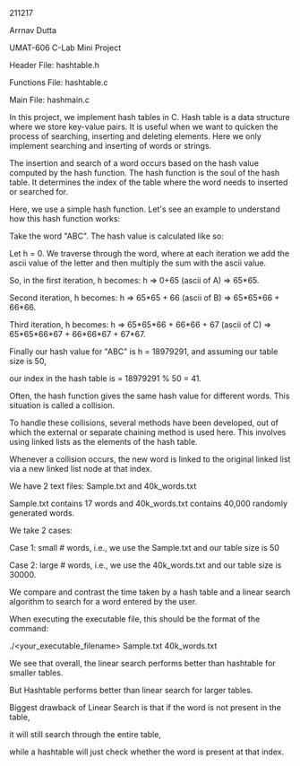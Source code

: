 211217

Arrnav Dutta

UMAT-606 C-Lab Mini Project
 
Header File:	hashtable.h

Functions File: hashtable.c

Main File:		hashmain.c

In this project, we implement hash tables in C.
Hash table is a data structure where we store key-value pairs.
It is useful when we want to quicken the process of searching, inserting and deleting elements.
Here we only implement searching and inserting of words or strings.

The insertion and search of a word occurs based on the hash value computed by the hash function.
The hash function is the soul of the hash table. 
It determines the index of the table where the word needs to inserted or searched for.

Here, we use a simple hash function.
Let's see an example to understand how this hash function works:

Take the word "ABC". The hash value is calculated like so: 

Let h = 0. We traverse through the word, where at each iteration we add the ascii value of the letter 
and then multiply the sum with the ascii value. 

So, in the first iteration, h becomes: h => 0\+65 (ascii of A) => 65\*65.

Second iteration, h becomes: h => 65\*65 \+ 66 (ascii of B) => 65\*65\*66 \+ 66\*66.

Third iteration, h becomes: h => 65\*65\*66 \+ 66\*66 \+ 67 (ascii of C) => 65\*65\*66\*67 \+ 66\*66\*67 \+ 67\*67.

Finally our hash value for "ABC" is h = 18979291, and assuming our table size is 50,

our index in the hash table is = 18979291 \% 50 = 41.

Often, the hash function gives the same hash value for different words. This situation is called a collision.

To handle these collisions, several methods have been developed, out of which the external or separate chaining method
is used here. This involves using linked lists as the elements of the hash table. 

Whenever a collision occurs, the new word is linked to the original linked list via a new linked list 
node at that index.  

We have 2 text files: Sample.txt and 40k_words.txt

Sample.txt contains 17 words and 40k_words.txt contains 40,000 randomly generated words.

We take 2 cases:

Case 1: small # words, i.e., we use the Sample.txt and our table size is 50

Case 2: large # words, i.e., we use the 40k_words.txt and our table size is 30000.

We compare and contrast the time taken by a hash table and a linear search algorithm
to search for a word entered by the user.

When executing the executable file, this should be the format of the command:

./<your_executable_filename> Sample.txt 40k_words.txt

We see that overall, the linear search performs better than hashtable for smaller tables.

But Hashtable performs better than linear search for larger tables.

Biggest drawback of Linear Search is that if the word is not present in the table,

it will still search through the entire table, 

while a hashtable will just check whether the word is present at that index.
